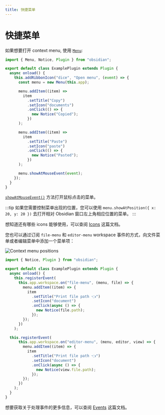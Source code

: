 ```yaml
---
title: 快捷菜单
---
```

<!--
 * @Author: luhaifeng666 youzui@hotmail.com
 * @Date: 2022-08-09 17:26:34
 * @LastEditors: luhaifeng666
 * @LastEditTime: 2022-08-24 13:38:45
 * @Description: 
-->
# 快捷菜单

如果想要打开 context menu, 使用 [`Menu`](../reference/typescript/classes/Menu.md):

```ts {6-26}
import { Menu, Notice, Plugin } from "obsidian";

export default class ExamplePlugin extends Plugin {
  async onload() {
    this.addRibbonIcon("dice", "Open menu", (event) => {
      const menu = new Menu(this.app);

      menu.addItem((item) =>
        item
          .setTitle("Copy")
          .setIcon("documents")
          .onClick(() => {
            new Notice("Copied");
          })
      );

      menu.addItem((item) =>
        item
          .setTitle("Paste")
          .setIcon("paste")
          .onClick(() => {
            new Notice("Pasted");
          })
      );

      menu.showAtMouseEvent(event);
    });
  }
}
```

[`showAtMouseEvent()`](../reference/typescript/classes/Menu.md#showatmouseevent) 方法打开鼠标点击的菜单。

:::tip
如果您需要控制菜单出现的位置，您可以使用 `menu.showAtPosition({ x: 20, y: 20 })` 去打开相对 Obsidian 窗口左上角相应位置的菜单。
:::

想知道还有哪些 icons 能够使用，可以查阅 [Icons](icons.md) 这篇文档。

您也可以通过订阅 `file-menu` 和 `editor-menu` workspace 事件的方式，向文件菜单或者编辑菜单中添加一个菜单项：

![Context menu positions](/images/img/context-menu-positions.png)

```ts
import { Notice, Plugin } from "obsidian";

export default class ExamplePlugin extends Plugin {
  async onload() {
    this.registerEvent(
      this.app.workspace.on("file-menu", (menu, file) => {
        menu.addItem((item) => {
          item
            .setTitle("Print file path 👈")
            .setIcon("document")
            .onClick(async () => {
              new Notice(file.path);
            });
        });
      })
    );

  this.registerEvent(
      this.app.workspace.on("editor-menu", (menu, editor, view) => {
        menu.addItem((item) => {
          item
            .setTitle("Print file path 👈")
            .setIcon("document")
            .onClick(async () => {
              new Notice(view.file.path);
            });
        });
      })
    );
  }
}
```

想要获取关于处理事件的更多信息，可以查阅 [Events](../events.md) 这篇文档。
